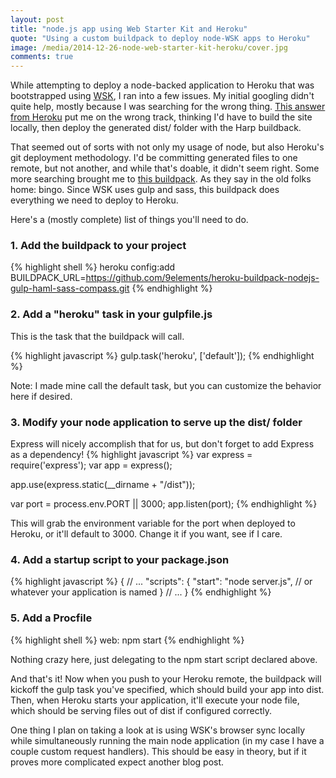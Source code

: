```yaml
---
layout: post
title: "node.js app using Web Starter Kit and Heroku"
quote: "Using a custom buildpack to deploy node-WSK apps to Heroku"
image: /media/2014-12-26-node-web-starter-kit-heroku/cover.jpg
comments: true
---
```


While attempting to deploy a node-backed application to Heroku that was bootstrapped using [WSK](https://developers.google.com/web/starter-kit/), I ran into a few issues. My initial googling didn't quite help, mostly because I was searching for the wrong thing. [This answer from Heroku](https://discussion.heroku.com/t/google-web-starter-kit-webapp-heroku-application-error-fundamental-issue-of-understanding-or-bug/691/3?u=earl977) put me on the wrong track, thinking I'd have to build the site locally, then deploy the generated dist/ folder with the Harp buildback.

That seemed out of sorts with not only my usage of node, but also Heroku's git deployment methodology. I'd be committing generated files to one remote, but not another, and while that's doable, it didn't seem right. Some more searching brought me to [this buildpack](https://github.com/9elements/heroku-buildpack-nodejs-gulp-haml-sass-compass). As they say in the old folks home: bingo. Since WSK uses gulp and sass, this buildpack does everything we need to deploy to Heroku.

Here's a (mostly complete) list of things you'll need to do.

### 1. Add the buildpack to your project

{% highlight shell %}
heroku config:add BUILDPACK_URL=https://github.com/9elements/heroku-buildpack-nodejs-gulp-haml-sass-compass.git
{% endhighlight %}

### 2. Add a "heroku" task in your gulpfile.js

This is the task that the buildpack will call.

{% highlight javascript %}
gulp.task('heroku', ['default']);
{% endhighlight %}

Note: I made mine call the default task, but you can customize the behavior here if desired.

### 3. Modify your node application to serve up the dist/ folder 

Express will nicely accomplish that for us, but don't forget to add Express as a dependency!
{% highlight javascript %}
var express = require('express');
var app = express();

app.use(express.static(__dirname + "/dist"));

var port = process.env.PORT || 3000;
app.listen(port);
{% endhighlight %}

This will grab the environment variable for the port when deployed to Heroku, or it'll default to 3000. Change it if you want, see if I care.

### 4. Add a startup script to your package.json

{% highlight javascript %}
{
  // ...
  "scripts": {
    "start": "node server.js", // or whatever your application is named
  }
  // ...
}
{% endhighlight %}

### 5. Add a Procfile

{% highlight shell %}
web: npm start
{% endhighlight %}

Nothing crazy here, just delegating to the npm start script declared above.

And that's it! Now when you push to your Heroku remote, the buildpack will kickoff the gulp task you've specified, which should build your app into dist. Then, when Heroku starts your application, it'll execute your node file, which should be serving files out of dist if configured correctly.

One thing I plan on taking a look at is using WSK's browser sync locally while simultaneously running the main node application (in my case I have a couple custom request handlers). This should be easy in theory, but if it proves more complicated expect another blog post.